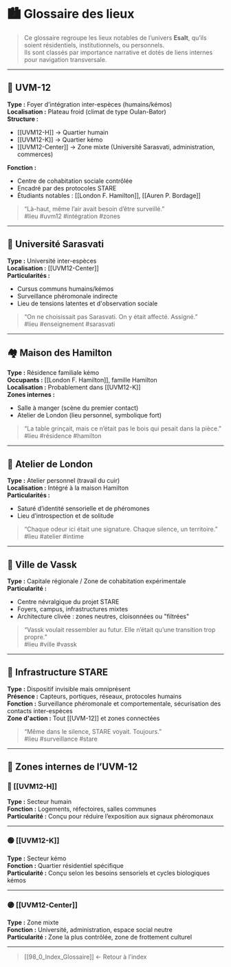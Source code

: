 # 🏙️ Glossaire des lieux

> Ce glossaire regroupe les lieux notables de l’univers **Esalt**, qu’ils soient résidentiels, institutionnels, ou personnels.  
> Ils sont classés par importance narrative et dotés de liens internes pour navigation transversale.

---

## 🏢 UVM-12

**Type :** Foyer d’intégration inter-espèces (humains/kémos)  
**Localisation :** Plateau froid (climat de type Oulan-Bator)  
**Structure :**  
- [[UVM12-H]] → Quartier humain  
- [[UVM12-K]] → Quartier kémo  
- [[UVM12-Center]] → Zone mixte (Université Sarasvati, administration, commerces)

**Fonction :**  
- Centre de cohabitation sociale contrôlée  
- Encadré par des protocoles STARE  
- Étudiants notables : [[London F. Hamilton]], [[Auren P. Bordage]]

> “Là-haut, même l’air avait besoin d’être surveillé.”  
> #lieu #uvm12 #intégration #zones

---

## 🏫 Université Sarasvati

**Type :** Université inter-espèces  
**Localisation :** [[UVM12-Center]]  
**Particularités :**  
- Cursus communs humains/kémos  
- Surveillance phéromonale indirecte  
- Lieu de tensions latentes et d'observation sociale

> “On ne choisissait pas Sarasvati. On y était affecté. Assigné.”  
> #lieu #enseignement #sarasvati

---

## 🏘️ Maison des Hamilton

**Type :** Résidence familiale kémo  
**Occupants :** [[London F. Hamilton]], famille Hamilton  
**Localisation :** Probablement dans [[UVM12-K]]  
**Zones internes :**  
- Salle à manger (scène du premier contact)  
- Atelier de London (lieu personnel, symbolique fort)

> “La table grinçait, mais ce n’était pas le bois qui pesait dans la pièce.”  
> #lieu #résidence #hamilton

---

## 🧰 Atelier de London

**Type :** Atelier personnel (travail du cuir)  
**Localisation :** Intégré à la maison Hamilton  
**Particularités :**  
- Saturé d’identité sensorielle et de phéromones  
- Lieu d’introspection et de solitude

> “Chaque odeur ici était une signature. Chaque silence, un territoire.”  
> #lieu #atelier #intime

---

## 🌆 Ville de Vassk

**Type :** Capitale régionale / Zone de cohabitation expérimentale  
**Particularité :**  
- Centre névralgique du projet STARE  
- Foyers, campus, infrastructures mixtes  
- Architecture clivée : zones neutres, cloisonnées ou "filtrées"

> “Vassk voulait ressembler au futur. Elle n’était qu’une transition trop propre.”  
> #lieu #ville #vassk

---

## 🛑 Infrastructure STARE

**Type :** Dispositif invisible mais omniprésent  
**Présence :** Capteurs, portiques, réseaux, protocoles humains  
**Fonction :** Surveillance phéromonale et comportementale, sécurisation des contacts inter-espèces  
**Zone d'action :** Tout [[UVM-12]] et zones connectées

> “Même dans le silence, STARE voyait. Toujours.”  
> #lieu #surveillance #stare

---

## 📂 Zones internes de l’UVM-12

### 🔴 [[UVM12-H]]
**Type :** Secteur humain  
**Fonction :** Logements, réfectoires, salles communes  
**Particularité :** Conçu pour réduire l’exposition aux signaux phéromonaux

---

### 🟢 [[UVM12-K]]
**Type :** Secteur kémo  
**Fonction :** Quartier résidentiel spécifique  
**Particularité :** Conçu selon les besoins sensoriels et cycles biologiques kémos

---

### 🟣 [[UVM12-Center]]
**Type :** Zone mixte  
**Fonction :** Université, administration, espace social neutre  
**Particularité :** Zone la plus contrôlée, zone de frottement culturel

---

> [[98_0_Index_Glossaire]] ← Retour à l’index
